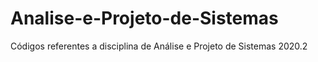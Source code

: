 # Analise-e-Projeto-de-Sistemas
Códigos referentes a disciplina de Análise e Projeto de Sistemas 2020.2
